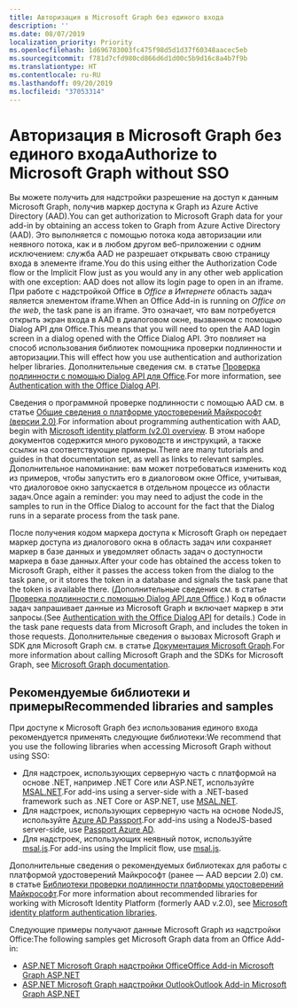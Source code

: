 ```yaml
---
title: Авторизация в Microsoft Graph без единого входа
description: ''
ms.date: 08/07/2019
localization_priority: Priority
ms.openlocfilehash: 1d696783003fc475f98d5d1d37f60348aacec5eb
ms.sourcegitcommit: f781d7cfd980cd866d6d1d00c5b9d16c8a4b7f9b
ms.translationtype: HT
ms.contentlocale: ru-RU
ms.lasthandoff: 09/20/2019
ms.locfileid: "37053314"
---
```

# <a name="authorize-to-microsoft-graph-without-sso"></a><span data-ttu-id="c07ef-102">Авторизация в Microsoft Graph без единого входа</span><span class="sxs-lookup"><span data-stu-id="c07ef-102">Authorize to Microsoft Graph without SSO</span></span>

<span data-ttu-id="c07ef-103">Вы можете получить для надстройки разрешение на доступ к данным Microsoft Graph, получив маркер доступа к Graph из Azure Active Directory (AAD).</span><span class="sxs-lookup"><span data-stu-id="c07ef-103">You can get authorization to Microsoft Graph data for your add-in by obtaining an access token to Graph from Azure Active Directory (AAD).</span></span> <span data-ttu-id="c07ef-104">Это выполняется с помощью потока кода авторизации или неявного потока, как и в любом другом веб-приложении с одним исключением: служба AAD не разрешает открывать свою страницу входа в элементе iframe.</span><span class="sxs-lookup"><span data-stu-id="c07ef-104">You do this using either the Authorization Code flow or the Implicit Flow just as you would any in any other web application with one exception: AAD does not allow its login page to open in an iframe.</span></span> <span data-ttu-id="c07ef-105">При работе с надстройкой Office в *Office в Интернете* область задач является элементом iframe.</span><span class="sxs-lookup"><span data-stu-id="c07ef-105">When an Office Add-in is running on *Office on the web*, the task pane is an iframe.</span></span> <span data-ttu-id="c07ef-106">Это означает, что вам потребуется открыть экран входа в AAD в диалоговом окне, вызванном с помощью Dialog API для Office.</span><span class="sxs-lookup"><span data-stu-id="c07ef-106">This means that you will need to open the AAD login screen in a dialog opened with the Office Dialog API.</span></span> <span data-ttu-id="c07ef-107">Это повлияет на способ использования библиотек помощника проверки подлинности и авторизации.</span><span class="sxs-lookup"><span data-stu-id="c07ef-107">This will effect how you use authentication and authorization helper libraries.</span></span> <span data-ttu-id="c07ef-108">Дополнительные сведения см. в статье [Проверка подлинности с помощью Dialog API для Office](auth-with-office-dialog-api.md).</span><span class="sxs-lookup"><span data-stu-id="c07ef-108">For more information, see [Authentication with the Office Dialog API](auth-with-office-dialog-api.md).</span></span>

<span data-ttu-id="c07ef-109">Сведения о программной проверке подлинности с помощью AAD см. в статье [Общие сведения о платформе удостоверений Майкрософт (версии 2.0)](/azure/active-directory/develop/v2-overview).</span><span class="sxs-lookup"><span data-stu-id="c07ef-109">For information about programming authentication with AAD, begin with [Microsoft identity platform (v2.0) overview](/azure/active-directory/develop/v2-overview).</span></span> <span data-ttu-id="c07ef-110">В этом наборе документов содержится много руководств и инструкций, а также ссылки на соответствующие примеры.</span><span class="sxs-lookup"><span data-stu-id="c07ef-110">There are many tutorials and guides in that documentation set, as well as links to relevant samples.</span></span> <span data-ttu-id="c07ef-111">Дополнительное напоминание: вам может потребоваться изменить код из примеров, чтобы запустить его в диалоговом окне Office, учитывая, что диалоговое окно запускается в отдельном процессе из области задач.</span><span class="sxs-lookup"><span data-stu-id="c07ef-111">Once again a reminder: you may need to adjust the code in the samples to run in the Office Dialog to account for the fact that the Dialog runs in a separate process from the task pane.</span></span>

<span data-ttu-id="c07ef-112">После получения кодом маркера доступа к Microsoft Graph он передает маркер доступа из диалогового окна в область задач или сохраняет маркер в базе данных и уведомляет область задач о доступности маркера в базе данных.</span><span class="sxs-lookup"><span data-stu-id="c07ef-112">After your code has obtained the access token to Microsoft Graph, either it passes the access token from the dialog to the task pane, or it stores the token in a database and signals the task pane that the token is available there.</span></span> <span data-ttu-id="c07ef-113">(Дополнительные сведения см. в статье [Проверка подлинности с помощью Dialog API для Office](auth-with-office-dialog-api.md).) Код в области задач запрашивает данные из Microsoft Graph и включает маркер в эти запросы.</span><span class="sxs-lookup"><span data-stu-id="c07ef-113">(See [Authentication with the Office Dialog API](auth-with-office-dialog-api.md) for details.) Code in the task pane requests data from Microsoft Graph, and includes the token in those requests.</span></span> <span data-ttu-id="c07ef-114">Дополнительные сведения о вызовах Microsoft Graph и SDK для Microsoft Graph см. в статье [Документация Microsoft Graph](/graph/).</span><span class="sxs-lookup"><span data-stu-id="c07ef-114">For more information about calling Microsoft Graph and the SDKs for Microsoft Graph, see [Microsoft Graph documentation](/graph/).</span></span>

## <a name="recommended-libraries-and-samples"></a><span data-ttu-id="c07ef-115">Рекомендуемые библиотеки и примеры</span><span class="sxs-lookup"><span data-stu-id="c07ef-115">Recommended libraries and samples</span></span>

<span data-ttu-id="c07ef-116">При доступе к Microsoft Graph без использования единого входа рекомендуется применять следующие библиотеки:</span><span class="sxs-lookup"><span data-stu-id="c07ef-116">We recommend that you use the following libraries when accessing Microsoft Graph without using SSO:</span></span>

- <span data-ttu-id="c07ef-117">Для надстроек, использующих серверную часть с платформой на основе .NET, например .NET Core или ASP.NET, используйте [MSAL.NET](https://github.com/AzureAD/microsoft-authentication-library-for-dotnet/wiki#conceptual-documentation).</span><span class="sxs-lookup"><span data-stu-id="c07ef-117">For add-ins using a server-side with a .NET-based framework such as .NET Core or ASP.NET, use [MSAL.NET](https://github.com/AzureAD/microsoft-authentication-library-for-dotnet/wiki#conceptual-documentation).</span></span>
- <span data-ttu-id="c07ef-118">Для надстроек, использующих серверную часть на основе NodeJS, используйте [Azure AD Passport](https://github.com/AzureAD/passport-azure-ad).</span><span class="sxs-lookup"><span data-stu-id="c07ef-118">For add-ins using a NodeJS-based server-side, use [Passport Azure AD](https://github.com/AzureAD/passport-azure-ad).</span></span>
- <span data-ttu-id="c07ef-119">Для надстроек, использующих неявный поток, используйте [msal.js](https://github.com/AzureAD/microsoft-authentication-library-for-js/wiki).</span><span class="sxs-lookup"><span data-stu-id="c07ef-119">For add-ins using the Implicit flow, use [msal.js](https://github.com/AzureAD/microsoft-authentication-library-for-js/wiki).</span></span>

<span data-ttu-id="c07ef-120">Дополнительные сведения о рекомендуемых библиотеках для работы с платформой удостоверений Майкрософт (ранее — AAD версии 2.0) см. в статье [Библиотеки проверки подлинности платформы удостоверений Майкрософт](/azure/active-directory/develop/reference-v2-libraries).</span><span class="sxs-lookup"><span data-stu-id="c07ef-120">For more information about recommended libraries for working with Microsoft Identity Platform (formerly AAD v.2.0), see [Microsoft identity platform authentication libraries](/azure/active-directory/develop/reference-v2-libraries).</span></span>

<span data-ttu-id="c07ef-121">Следующие примеры получают данные Microsoft Graph из надстройки Office:</span><span class="sxs-lookup"><span data-stu-id="c07ef-121">The following samples get Microsoft Graph data from an Office Add-in:</span></span>

- [<span data-ttu-id="c07ef-122">ASP.NET Microsoft Graph надстройки Office</span><span class="sxs-lookup"><span data-stu-id="c07ef-122">Office Add-in Microsoft Graph ASP.NET</span></span>](https://github.com/OfficeDev/PnP-OfficeAddins/tree/master/Samples/auth/Office-Add-in-Microsoft-Graph-ASPNET)
- [<span data-ttu-id="c07ef-123">ASP.NET Microsoft Graph надстройки Outlook</span><span class="sxs-lookup"><span data-stu-id="c07ef-123">Outlook Add-in Microsoft Graph ASP.NET</span></span>](https://github.com/OfficeDev/PnP-OfficeAddins/tree/master/Samples/auth/Outlook-Add-in-Microsoft-Graph-ASPNET)

